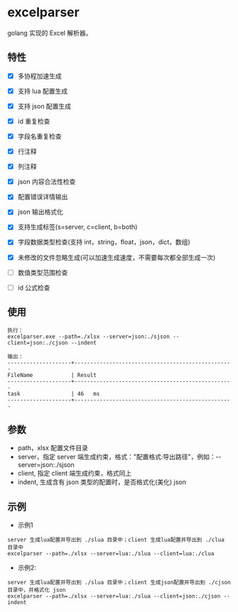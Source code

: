 # excelparser
golang 实现的 Excel 解析器。

## 特性
- [x] 多协程加速生成
- [x] 支持 lua 配置生成
- [x] 支持 json 配置生成
- [x] id 重复检查
- [x] 字段名重复检查
- [x] 行注释
- [x] 列注释
- [x] json 内容合法性检查
- [x] 配置错误详情输出
- [x] json 输出格式化
- [x] 支持生成标签(s=server, c=client, b=both)
- [x] 字段数据类型检查(支持 int，string，float，json，dict，数组)
- [x] 未修改的文件忽略生成(可以加速生成速度，不需要每次都全部生成一次)
- [ ] 数值类型范围检查
- [ ] id 公式检查


## 使用
```
执行：
excelparser.exe --path=./xlsx --server=json:./sjson --client=json:./cjson --indent

输出：
--------------------+--------------------------------------------------
FileName            | Result
--------------------+--------------------------------------------------
task                | 46   ms
--------------------+--------------------------------------------------
```

## 参数
- path，xlsx 配置文件目录
- server，指定 server 端生成约束，格式："配置格式:导出路径"，例如：--server=json:./sjson
- client, 指定 client 端生成约束，格式同上
- indent, 生成含有 json 类型的配置时，是否格式化(美化) json

## 示例

- 示例1
```
server 生成lua配置并导出到 ./slua 目录中；client 生成lua配置并导出到 ./clua 目录中
excelparser --path=./xlsx --server=lua:./slua --client=lua:./clua
```

- 示例2:
```
server 生成lua配置并导出到 ./slua 目录中；client 生成json配置并导出到 ./cjson 目录中，并格式化 json
excelparser --path=./xlsx --server=lua:./slua --client=json:./cjson --indent
```